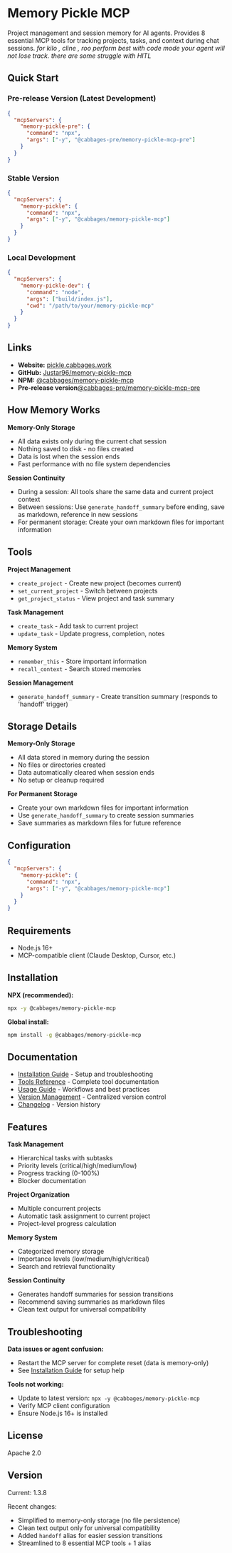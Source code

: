 # Memory Pickle MCP

Project management and session memory for AI agents. Provides 8 essential MCP tools for tracking projects, tasks, and context during chat sessions.
*for kilo , cline , roo perform best with code mode your agent will not lose track. there are some struggle with HITL*

## Quick Start

### Pre-release Version (Latest Development)
```json
{
  "mcpServers": {
    "memory-pickle-pre": {
      "command": "npx",
      "args": ["-y", "@cabbages-pre/memory-pickle-mcp-pre"]
    }
  }
}
```

### Stable Version
```json
{
  "mcpServers": {
    "memory-pickle": {
      "command": "npx",
      "args": ["-y", "@cabbages/memory-pickle-mcp"]
    }
  }
}
```

### Local Development
```json
{
  "mcpServers": {
    "memory-pickle-dev": {
      "command": "node",
      "args": ["build/index.js"],
      "cwd": "/path/to/your/memory-pickle-mcp"
    }
  }
}
```

## Links

- **Website:** [pickle.cabbages.work](https://pickle.cabbages.work)
- **GitHub:** [Justar96/memory-pickle-mcp](https://github.com/Justar96/memory-pickle-mcp)
- **NPM:** [@cabbages/memory-pickle-mcp](https://www.npmjs.com/package/@cabbages/memory-pickle-mcp)
- **Pre-release version**[@cabbages-pre/memory-pickle-mcp-pre](https://www.npmjs.com/package/@cabbages-pre/memory-pickle-mcp-pre)

## How Memory Works

**Memory-Only Storage**
- All data exists only during the current chat session
- Nothing saved to disk - no files created
- Data is lost when the session ends
- Fast performance with no file system dependencies

**Session Continuity**
- During a session: All tools share the same data and current project context
- Between sessions: Use `generate_handoff_summary` before ending, save as markdown, reference in new sessions
- For permanent storage: Create your own markdown files for important information

## Tools

**Project Management**
- `create_project` - Create new project (becomes current)
- `set_current_project` - Switch between projects
- `get_project_status` - View project and task summary

**Task Management**
- `create_task` - Add task to current project
- `update_task` - Update progress, completion, notes

**Memory System**
- `remember_this` - Store important information
- `recall_context` - Search stored memories

**Session Management**
- `generate_handoff_summary` - Create transition summary (responds to 'handoff' trigger)

## Storage Details

**Memory-Only Storage**
- All data stored in memory during the session
- No files or directories created
- Data automatically cleared when session ends
- No setup or cleanup required

**For Permanent Storage**
- Create your own markdown files for important information
- Use `generate_handoff_summary` to create session summaries
- Save summaries as markdown files for future reference

## Configuration

```json
{
  "mcpServers": {
    "memory-pickle": {
      "command": "npx",
      "args": ["-y", "@cabbages/memory-pickle-mcp"]
    }
  }
}
```

## Requirements

- Node.js 16+
- MCP-compatible client (Claude Desktop, Cursor, etc.)

## Installation

**NPX (recommended):**
```bash
npx -y @cabbages/memory-pickle-mcp
```

**Global install:**
```bash
npm install -g @cabbages/memory-pickle-mcp
```

## Documentation

- [Installation Guide](docs/INSTALLATION.md) - Setup and troubleshooting
- [Tools Reference](docs/TOOLS.md) - Complete tool documentation
- [Usage Guide](docs/USAGE.md) - Workflows and best practices
- [Version Management](docs/VERSION-MANAGEMENT.md) - Centralized version control
- [Changelog](docs/CHANGELOG.md) - Version history

## Features

**Task Management**
- Hierarchical tasks with subtasks
- Priority levels (critical/high/medium/low)
- Progress tracking (0-100%)
- Blocker documentation

**Project Organization**
- Multiple concurrent projects
- Automatic task assignment to current project
- Project-level progress calculation

**Memory System**
- Categorized memory storage
- Importance levels (low/medium/high/critical)
- Search and retrieval functionality

**Session Continuity**
- Generates handoff summaries for session transitions
- Recommend saving summaries as markdown files
- Clean text output for universal compatibility

## Troubleshooting

**Data issues or agent confusion:**
- Restart the MCP server for complete reset (data is memory-only)
- See [Installation Guide](docs/INSTALLATION.md) for setup help

**Tools not working:**
- Update to latest version: `npx -y @cabbages/memory-pickle-mcp`
- Verify MCP client configuration
- Ensure Node.js 16+ is installed

## License

Apache 2.0

## Version

Current: 1.3.8

Recent changes:
- Simplified to memory-only storage (no file persistence)
- Clean text output only for universal compatibility
- Added `handoff` alias for easier session transitions
- Streamlined to 8 essential MCP tools + 1 alias

